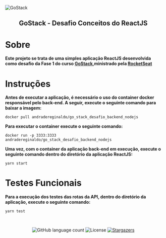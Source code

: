 ![GoStack](https://storage.googleapis.com/golden-wind/bootcamp-gostack/header-desafios-new.png)

<h2 align="center">GoStack - Desafio Conceitos do ReactJS</h2>

# Sobre

**Este projeto se trata de uma simples aplicação ReactJS desenvolvida como desafio da Fase 1 do curso [GoStack](https://pages.rocketseat.com.br/gostack),ministrado pela [RocketSeat](https://rocketseat.com.br/)**

# Instruções

**Antes de executar a aplicação, é necessário o uso do container docker responsável pelo back-end. A seguir, execute o seguinte comando para baixar a imagem:**

```
docker pull andradereginaldo/go_stack_desafio_backend_nodejs
```

**Para executar o container execute o seguinte comando:**

```
docker run -p 3333:3333 andradereginaldo/go_stack_desafio_backend_nodejs
```

**Uma vez, com o container da aplicação back-end em execução, execute o seguinte comando dentro do diretório da aplicação ReactJS:**

```
yarn start
```

# Testes Funcionais

**Para a execução dos testes das rotas da API, dentro do diretório da aplicação, execute o seguinte comando:**

```
yarn test
```

</br>

<p align="center">
  <img alt="GitHub language count" src="https://img.shields.io/github/languages/count/andraderegis/rocket_seat_go_stack_desafio_conceitos_reactjs?color=%2304D361">

  <img alt="License" src="https://img.shields.io/badge/license-MIT-%2304D361">

  <a href="https://github.com/andraderegis/rocket_seat_go_stack_desafio_conceitos_reactjs/stargazers">
    <img alt="Stargazers" src="https://img.shields.io/github/stars/andraderegis/rocket_seat_go_stack_desafio_backend_com_node_js?style=social">
  </a>
</p>
